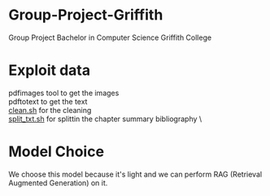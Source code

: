 # Group-Project-Griffith

Group Project Bachelor in Computer Science Griffith College

# Exploit data

pdfimages tool to get the images \
pdftotext to get the text \
[clean.sh](./clean.sh) for the cleaning \
[split_txt.sh](./split_txt.sh) for splittin the chapter summary bibliography \

# Model Choice

We choose this model because it's light and we can perform RAG (Retrieval Augmented Generation) on it.
